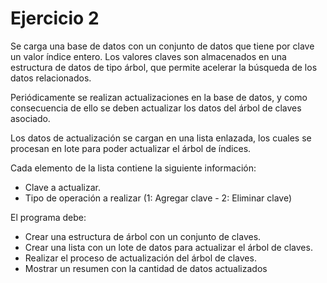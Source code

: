 # Ejercicio 2
Se carga una base de datos con un conjunto de datos que tiene por clave un valor índice
entero. Los valores claves son almacenados en una estructura de datos de tipo árbol, que
permite acelerar la búsqueda de los datos relacionados.

Periódicamente se realizan actualizaciones en la base de datos, y como consecuencia de
ello se deben actualizar los datos del árbol de claves asociado.

Los datos de actualización se cargan en una lista enlazada, los cuales se procesan en lote
para poder actualizar el árbol de índices.

Cada elemento de la lista contiene la siguiente información:
* Clave a actualizar.
* Tipo de operación a realizar (1: Agregar clave - 2: Eliminar clave)

El programa debe:
* Crear una estructura de árbol con un conjunto de claves.
* Crear una lista con un lote de datos para actualizar el árbol de claves.
* Realizar el proceso de actualización del árbol de claves.
* Mostrar un resumen con la cantidad de datos actualizados
